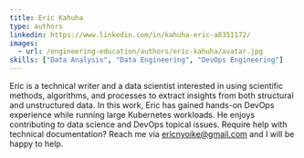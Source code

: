 ```yaml
---
title: Eric Kahuha
type: authors
linkedin: https://www.linkedin.com/in/kahuha-eric-a8351172/
images:
  - url: /engineering-education/authors/eric-kahuha/avatar.jpg 
skills: ["Data Analysis", "Data Engineering", "DevOps Engineering"]
---
```

Eric is a technical writer and a data scientist interested in using scientific methods, algorithms, and processes to extract insights from both structural and unstructured data. In this work, Eric has gained hands-on DevOps experience while running large Kubernetes workloads. He enjoys contributing to data science and DevOps topical issues. Require help with technical documentation? Reach me via ericnyoike@gmail.com and I will be happy to help.
